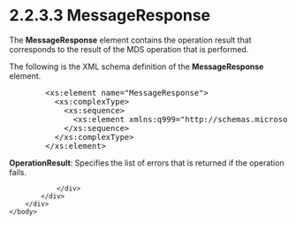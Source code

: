 <html dir="LTR" xmlns:mshelp="http://msdn.microsoft.com/mshelp" xmlns:ddue="http://ddue.schemas.microsoft.com/authoring/2003/5" xmlns:xlink="http://www.w3.org/1999/xlink" xmlns:tool="http://www.microsoft.com/tooltip">
    <head>
        <meta http-equiv="Content-Type" content="text/html; CHARSET=utf-8"></meta>
        <meta name="save" content="history"></meta>
        <title>2.2.3.3 MessageResponse</title>
        <xml>
            <mshelp:toctitle title="2.2.3.3 MessageResponse"></mshelp:toctitle>
            <mshelp:rltitle title="[MS-SSMDSWS-15]: MessageResponse"></mshelp:rltitle>
            <mshelp:keyword index="A" term="b30f1313-589f-4489-9d4a-f7c3d0ef66ca"></mshelp:keyword>
            <mshelp:attr name="DCSext.ContentType" value="open specification"></mshelp:attr>
            <mshelp:attr name="AssetID" value="b30f1313-589f-4489-9d4a-f7c3d0ef66ca"></mshelp:attr>
            <mshelp:attr name="TopicType" value="kbRef"></mshelp:attr>
            <mshelp:attr name="DCSext.Title" value="[MS-SSMDSWS-15]: MessageResponse" />
        </xml>
    </head>
    <body>
        <div id="header">
            <h1 class="heading">2.2.3.3 MessageResponse</h1>
        </div>
        <div id="mainSection">
            <div id="mainBody">
                <div id="allHistory" class="saveHistory"></div>
                <div id="sectionSection0" class="section" name="collapseableSection">
                    

<p>The <b>MessageResponse</b> element contains the operation
result that corresponds to the result of the MDS operation that is performed.</p>

<p>The following is the XML schema definition of the <b>MessageResponse</b>
element.</p>

<dl>
<dd>
<div><pre>   &lt;xs:element name=&quot;MessageResponse&quot;&gt;
     &lt;xs:complexType&gt;
       &lt;xs:sequence&gt;
         &lt;xs:element xmlns:q999=&quot;http://schemas.microsoft.com/sqlserver/masterdataservices/2009/09&quot; minOccurs=&quot;0&quot; name=&quot;OperationResult&quot; nillable=&quot;true&quot; type=&quot;q999:OperationResult&quot; /&gt; 
       &lt;/xs:sequence&gt;
     &lt;/xs:complexType&gt;
   &lt;/xs:element&gt;
</pre></div>
</dd></dl>

<p><b>OperationResult</b>: Specifies the list of errors
that is returned if the operation fails.</p>


                </div>
            </div>
        </div>
    </body>
</html>